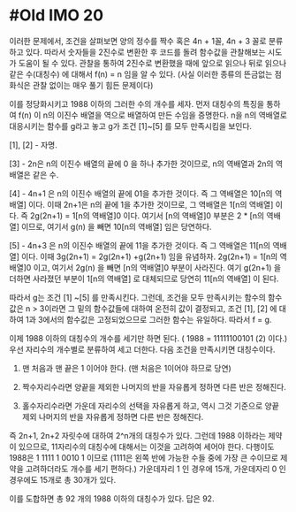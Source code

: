 # #Old IMO 20 #

이러한 문제에서, 조건을 살펴보면 양의 정수를 짝수 혹은 4n + 1꼴, 4n + 3 꼴로 분류하고 있다.
따라서 숫자들을 2진수로 변환한 후 코드를 돌려 함수값을 관찰해보는 시도가 도움이 될 수 있다. 관찰을 통하여
2진수로 변환했을 때에 앞으로 읽으나 뒤로 읽으나 같은 수(대칭수) 에 대해서 f(n) = n 임을 알 수 있다.
(사실 이러한 종류의 뜬금없는 점화식은 관찰 없이는 매우 풀기 힘든 문제이다)

이를 정당화시키고 1988 이하의 그러한 수의 개수를 세자.
먼저 대칭수의 특징을 통하여 f(n) 이 n의 이진수 배열을 역으로 배열하여 만든 수임을 증명한다.
n을 n의 역배열로 대응시키는 함수를 g라고 놓고 
g가 조건 [1]~[5] 를 모두 만족시킴을 보인다.

[1], [2] - 자명.

[3] - 2n은 n의 이진수 배열의 끝에 0 을 하나 추가한 것이므로, n의 역배열과 2n의 역배열은 같은 수.

[4] - 4n+1 은 n의 이진수 배열의 끝에 01을 추가한 것이다. 즉 그 역배열은 10[n의 역배열] 이다. 이때 2n+1은 n의 끝에 1을 추가한 것이므로,
그 역배열은 1[n의 역배열] 이다. 즉 2g(2n+1) = 1[n의 역배열]0 이다. 여기서 [n의 역배열]0 부분은 2 * [n의 역배열] 이므로,
여기서 g(n) 을 빼면 10[n의 역배열] 임은 당연하다.

[5] - 4n+3 은 n의 이진수 배열의 끝에 11을 추가한 것이다. 즉 그 역배열은 11[n의 역배열] 이다. 이때 3g(2n+1) = 2g(2n+1) +g(2n+1) 임을
유념하자. 2g(2n+1) = 1[n의 역배열]0 이고, 여기서 2g(n) 을 빼면 [n의 역배열]0 부분이 사라진다. 여기 g(2n+1) 을 더하면 
사라졌던 부분이 1[n의 역배열] 로 대체되므로 당연히 11[n의 역배열] 이 된다.

따라서 g는 조건 [1] ~[5] 를 만족시킨다. 그런데, 조건을 모두 만족시키는 함수의 함수값은 n > 3이라면  그 밑의 함수값들에 대하여 온전히 값이 결정되고,
조건 [1], [2] 에 대하여 1과 3에서의 함수값은 고정되었으므로 그러한 함수는 유일하다. 따라서 f = g.

이제 1988 이하의 대칭수의 개수를 세기만 하면 된다. ( 1988 = 11111100101 (2) 이다.)
우선 자리수의 개수별로 분류하여 세고 더한다. 다음 조건을 만족시키면 대칭수이다.

1. 맨 처음과 맨 끝은 1 이어야 한다. (맨 처음은 1이어야 하므로 당연)

2. 짝수자리수라면 양끝을 제외한 나머지의 반을 자유롭게 정하면 다른 반은 정해진다.

3. 홀수자리수라면 가운데 자리수의 선택을 자유롭게 하고, 역시 그것 기준으로 양끝 제외 나머지의 반을 자유롭게 정하면 다른 반은 정해진다.

즉 2n+1, 2n+2 자릿수에 대하여 2^n개의 대칭수가 있다.
그런데 1988 이하라는 제약이 있으므로, 11자리수의 대칭수에 대해서는 이것을 고려하여 세어야 한다. 다행이도 1988은 1 1111 1 0010 1 이므로
(1111은 왼쪽 반에 가능한 수들 중에 가장 큰 수이므로 제약을 고려하더라도 개수를 세기 편하다.)
가운데자리 1 인 경우에 15개, 가운데자리 0 인 경우에도 15개로 총 30개가 있다.

이를 도합하면 총 92 개의 1988 이하의 대칭수가 있다. 답은 92.

